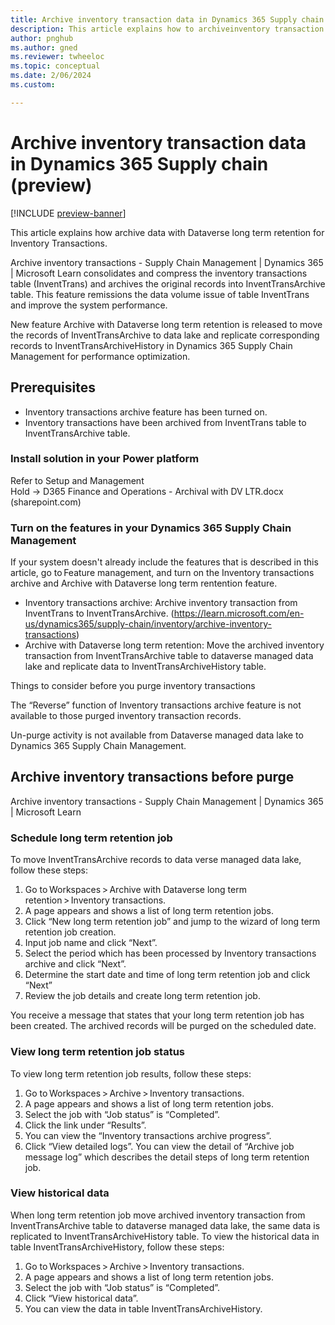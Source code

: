 ```yaml
---
title: Archive inventory transaction data in Dynamics 365 Supply chain (preview)
description: This article explains how to archiveinventory transaction data in Dynamics 365 Supply chain.
author: pnghub
ms.author: gned
ms.reviewer: twheeloc
ms.topic: conceptual
ms.date: 2/06/2024
ms.custom:

---
```

# Archive inventory transaction data in Dynamics 365 Supply chain (preview)

[!INCLUDE [preview-banner](../../../supply-chain/includes/preview-banner.md)]

This article explains how archive data with Dataverse long term retention for Inventory Transactions.  


Archive inventory transactions - Supply Chain Management | Dynamics 365 | Microsoft Learn consolidates and compress the inventory transactions table (InventTrans) and archives the original records into
InventTransArchive table. This feature remissions the data volume issue of table InventTrans and improve the system performance. 

New feature Archive with Dataverse long term retention is released to move the records of InventTransArchive to data lake and replicate corresponding records to InventTransArchiveHistory in Dynamics 365 Supply 
Chain Management for performance optimization. 

## Prerequisites 
 - Inventory transactions archive feature has been turned on.
 - Inventory transactions have been archived from InventTrans table to InventTransArchive table. 

### Install solution in your Power platform 
Refer to Setup and Management  
Hold -> D365 Finance and Operations - Archival with DV LTR.docx (sharepoint.com) 

### Turn on the features in your Dynamics 365 Supply Chain Management 

If your system doesn't already include the features that is described in this article, go to Feature management, and turn on the Inventory transactions archive and Archive with Dataverse long term rentention 
feature.  
 - Inventory transactions archive: Archive inventory transaction from InventTrans to InventTransArchive. (https://learn.microsoft.com/en-us/dynamics365/supply-chain/inventory/archive-inventory-transactions)
 - Archive with Dataverse long term retention: Move the archived inventory transaction from InventTransArchive table to dataverse managed data lake and replicate data to InventTransArchiveHistory table.

Things to consider before you purge inventory transactions 

The “Reverse” function of Inventory transactions archive feature is not available to those purged inventory transaction records. 

Un-purge activity is not available from Dataverse managed data lake to Dynamics 365 Supply Chain Management. 

## Archive inventory transactions before purge 

Archive inventory transactions - Supply Chain Management | Dynamics 365 | Microsoft Learn 

### Schedule long term retention job 

To move InventTransArchive records to data verse managed data lake, follow these steps: 
1. Go to Workspaces > Archive with Dataverse long term retention > Inventory transactions.
2. A page appears and shows a list of long term retention jobs.
3. Click “New long term retention job” and jump to the wizard of long term retention job creation.
4. Input job name and click “Next”.
5. Select the period which has been processed by Inventory transactions archive and click “Next”.
6. Determine the start date and time of long term retention job and click “Next”
7. Review the job details and create long term retention job. 

You receive a message that states that your long term retention job has been created. The archived records will be purged on the scheduled date. 

### View long term retention job status 

To view long term retention job results, follow these steps: 
1. Go to Workspaces > Archive > Inventory transactions.
2. A page appears and shows a list of long term retention jobs.
3. Select the job with “Job status” is “Completed”.
4. Click the link under “Results”.
5. You can view the “Inventory transactions archive progress”.
6. Click “View detailed logs”. 
You can view the detail of “Archive job message log” which describes the detail steps of long term retention job. 

### View historical data 

When long term retention job move archived inventory transaction from InventTransArchive table to dataverse managed data lake, the same data is replicated to InventTransArchiveHistory table. To view the 
historical data in table InventTransArchiveHistory, follow these steps: 
1. Go to Workspaces > Archive > Inventory transactions.
2. A page appears and shows a list of long term retention jobs.
3. Select the job with “Job status” is “Completed”.
4. Click “View historical data”.
5. You can view the data in table InventTransArchiveHistory. 


 

 

 

 

 
